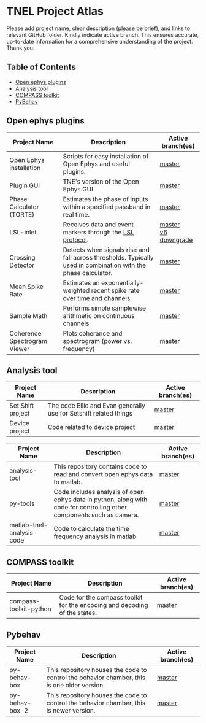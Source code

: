 # TNEL Project Atlas
Please add project name, clear description (please be brief), and links to relevant GitHub folder. Kindly indicate active branch. This ensures accurate, up-to-date information for a comprehensive understanding of the project. Thank you.


## Table of Contents
* [Open ephys plugins](#open-ephys-plugins)
* [Analysis tool](#analysis-tool)
* [COMPASS toolkit](#compass-toolkit)
* [PyBehav](#pybehav)

## Open ephys plugins
| Project Name | Description | Active branch(es) |
| --- | --- | --- |
| Open Ephys installation | Scripts for easy installation of Open Ephys and useful plugins. | [master](https://github.com/tne-lab/oep-installation.git)
| Plugin GUI | TNE's version of the Open Ephys GUI  | [master](https://github.com/tne-lab/plugin-GUI) |
| Phase Calculator (TORTE) | Estimates the phase of inputs within a specified passband in real time. | [master](https://github.com/tne-lab/TORTE.git)
| LSL-inlet | Receives data and event markers through the [LSL protocol](https://labstreaminglayer.org/#/). | [master](https://github.com/tne-lab/LSL-inlet) <br /> [v6 downgrade](https://github.com/tne-lab/LSL-inlet/tree/v6-downgrade) |
| Crossing Detector | Detects when signals rise and fall across thresholds. Typically used in combination with the phase calculator.  | [master](https://github.com/tne-lab/crossing-detector) |
| Mean Spike Rate | Estimates an exponentially-weighted recent spike rate over time and channels. | [master](https://github.com/tne-lab/mean-spike-rate/tree/master) |
| Sample Math | Performs simple samplewise arithmetic on continuous channels  | [master](https://github.com/tne-lab/sample-math/tree/master) |
| Coherence Spectrogram Viewer | Plots coherance and spectrogram (power vs. frequency)  | [master](https://github.com/tne-lab/Coherence-Spectrogram-Viewer) |

## Analysis tool
| Project Name | Description | Active branch(es) |
| --- | --- | --- |
|Set Shift project|The code Ellie and Evan generally use for Setshift related things|[master](https://github.com/tne-lab/ee-lib)|
|Device project|Code related to device project|[master](https://github.com/tne-lab/ASIC-testing-v2.git)|

| Project Name | Description | Active branch(es) |
| --- | --- | --- |
| analysis-tool | This repository contains code to read and convert open ephys data to matlab. | [master](https://github.com/tne-lab/analysis-tools.git) |
| py-tools | Code includes analysis of open ephys data in python, along with code for controlling other components such as camera. | [master](https://github.com/tne-lab/py-tools.git) |
| matlab-tnel-analysis-code | Code to calculate the time frequency analysis in matlab | [master](https://github.com/tne-lab/oep-installation.git) |


## COMPASS toolkit
| Project Name | Description | Active branch(es) |
| --- | --- | --- |
| compass-toolkit-python| Code for the compass toolkit for the encoding and decoding of the states. | [master](https://github.com/tne-lab/oep-installation.git) |


## Pybehav
| Project Name | Description | Active branch(es) |
| --- | --- | --- |
| py-behav-box | This repository houses the code to control the behavior chamber, this is one older version. | [master](https://github.com/tne-lab/py-behav-box.git) |
| py-behav-box-2 | This repository houses the code to control the behavior chamber, this is newer version. | [master](https://github.com/tne-lab/py-behav-box-v2.git) |

